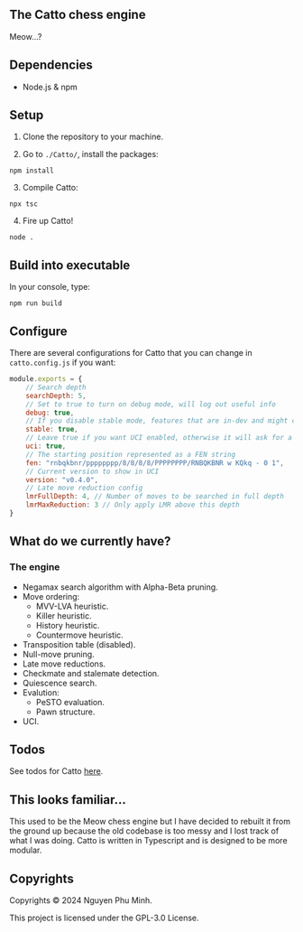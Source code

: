 ## The Catto chess engine

Meow...?


## Dependencies 

* Node.js & npm


## Setup

1. Clone the repository to your machine.

2. Go to `./Catto/`, install the packages:
```
npm install
```

3. Compile Catto:
```
npx tsc
```

4. Fire up Catto!
```
node .
```

## Build into executable

In your console, type:
```
npm run build
```

## Configure

There are several configurations for Catto that you can change in `catto.config.js` if you want:

```js
module.exports = {
    // Search depth
    searchDepth: 5,
    // Set to true to turn on debug mode, will log out useful info
    debug: true,
    // If you disable stable mode, features that are in-dev and might cause issues will be turned on
    stable: true,
    // Leave true if you want UCI enabled, otherwise it will ask for a FEN string and log out the best position
    uci: true,
    // The starting position represented as a FEN string
    fen: "rnbqkbnr/pppppppp/8/8/8/8/PPPPPPPP/RNBQKBNR w KQkq - 0 1",
    // Current version to show in UCI
    version: "v0.4.0",
    // Late move reduction config
    lmrFullDepth: 4, // Number of moves to be searched in full depth
    lmrMaxReduction: 3 // Only apply LMR above this depth
}
```


## What do we currently have?

### The engine

* Negamax search algorithm with Alpha-Beta pruning.
* Move ordering:
	* MVV-LVA heuristic.
	* Killer heuristic.
	* History heuristic.
	* Countermove heuristic.
* Transposition table (disabled).
* Null-move pruning.
* Late move reductions.
* Checkmate and stalemate detection.
* Quiescence search.
* Evalution:
	* PeSTO evaluation.
	* Pawn structure.
* UCI.


## Todos

See todos for Catto [here](https://github.com/users/nguyenphuminh/projects/2).


## This looks familiar...

This used to be the Meow chess engine but I have decided to rebuilt it from the ground up because the old codebase is too messy and I lost track of what I was doing. Catto is written in Typescript and is designed to be more modular.


## Copyrights

Copyrights © 2024 Nguyen Phu Minh.

This project is licensed under the GPL-3.0 License.
